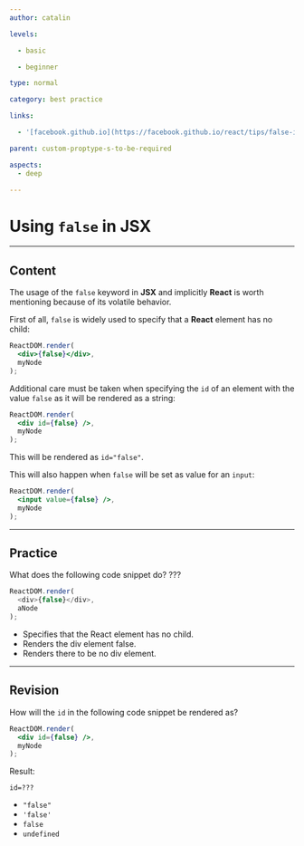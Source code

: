 ```yaml
---
author: catalin

levels:

  - basic

  - beginner

type: normal

category: best practice

links:

  - '[facebook.github.io](https://facebook.github.io/react/tips/false-in-jsx.html){website}'

parent: custom-proptype-s-to-be-required

aspects:
  - deep

---
```


# Using `false` in JSX

---
## Content

The usage of the `false` keyword in **JSX** and implicitly **React** is worth mentioning because of its volatile behavior.

First of all, `false` is widely used to specify that a **React** element has no child:

```jsx
ReactDOM.render(
  <div>{false}</div>, 
  myNode
);
```

Additional care must be taken when specifying the `id` of an element with the value `false` as it will be rendered as a string:

```jsx
ReactDOM.render(
  <div id={false} />, 
  myNode
);
```

This will be rendered as `id="false"`.

This will also happen when `false` will be set as value for an `input`:

```jsx
ReactDOM.render(
  <input value={false} />,
  myNode
);
```

---
## Practice

What does the following code snippet do? ???

```javascript
ReactDOM.render(
  <div>{false}</div>, 
  aNode
);
```

* Specifies that the React element has no child.
* Renders the div element false.
* Renders there to be no div element.

---
## Revision

How will the `id` in the following code snippet be rendered as?

```jsx
ReactDOM.render(
  <div id={false} />, 
  myNode
);
```
Result:
```
id=???
```

* `"false"`
* `'false'`
* `false`
* `undefined`


